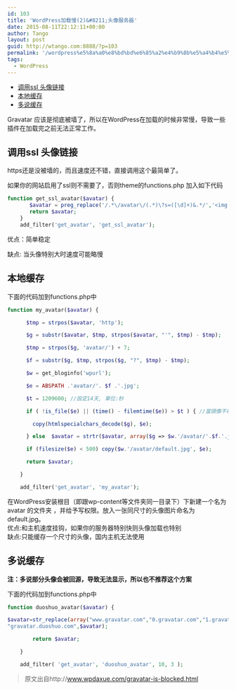 ```yaml
---
id: 103
title: 'WordPress加载慢(2)&#8211;头像服务器'
date: 2015-08-11T22:12:11+00:00
author: Tango
layout: post
guid: http://wtango.com:8888/?p=103
permalink: '/wordpress%e5%8a%a0%e8%bd%bd%e6%85%a2%e4%b9%8b%e5%a4%b4%e5%83%8f%e6%9c%8d%e5%8a%a1%e5%99%a8/'
tags:
  - WordPress
---
```

- [调用ssl 头像链接](#调用ssl-头像链接)
- [本地缓存](#本地缓存)
- [多说缓存](#多说缓存)


Gravatar 应该是彻底被墙了，所以在WordPress在加载的时候非常慢，导致一些插件在加载完之前无法正常工作。

## 调用ssl 头像链接

https还是没被墙的，而且速度还不错，直接调用这个最简单了。
  
如果你的网站启用了ssl则不需要了，否则theme的functions.php 加入如下代码

<!--more-->

```php
function get_ssl_avatar($avatar) {
       $avatar = preg_replace('/.*\/avatar\/(.*)\?s=([\d]+)&.*/','<img src="https://secure.gravatar.com/avatar/$1?s=$2" class="avatar avatar-$2" height="$2" width="$2">',$avatar);
       return $avatar;
    }
    add_filter('get_avatar', 'get_ssl_avatar');
```

优点：简单稳定
  
缺点: 当头像特别大时速度可能略慢

## 本地缓存

下面的代码加到functions.php中

```php
function my_avatar($avatar) {

      $tmp = strpos($avatar, 'http');

      $g = substr($avatar, $tmp, strpos($avatar, "'", $tmp) - $tmp);

      $tmp = strpos($g, 'avatar/') + 7;

      $f = substr($g, $tmp, strpos($g, "?", $tmp) - $tmp);

      $w = get_bloginfo('wpurl');

      $e = ABSPATH .'avatar/'. $f .'.jpg';

      $t = 1209600; //設定14天, 單位:秒

      if ( !is_file($e) || (time() - filemtime($e)) > $t ) { //當頭像不存在或文件超過14天才更新

        copy(htmlspecialchars_decode($g), $e);

      } else  $avatar = strtr($avatar, array($g => $w.'/avatar/'.$f.'.jpg'));

      if (filesize($e) < 500) copy($w.'/avatar/default.jpg', $e);

      return $avatar;

    }

    add_filter('get_avatar', 'my_avatar');
```

在WordPress安装根目（即跟wp-content等文件夹同一目录下）下新建一个名为 avatar 的文件夹 ，并给予写权限。放入一张同尺寸的头像图片命名为default.jpg。    
优点:和主机速度挂钩，如果你的服务器特别快则头像加载也特别  
缺点:只能缓存一个尺寸的头像，国内主机无法使用

## 多说缓存

**注：多说部分头像会被回源，导致无法显示，所以也不推荐这个方案**

下面的代码加到functions.php中

```php
function duoshuo_avatar($avatar) {

$avatar=str_replace(array("www.gravatar.com","0.gravatar.com","1.gravatar.com","2.gravatar.com"),
"gravatar.duoshuo.com",$avatar);

        return $avatar;

    }

    add_filter( 'get_avatar', 'duoshuo_avatar', 10, 3 );
```

>原文出自http://www.wpdaxue.com/gravatar-is-blocked.html